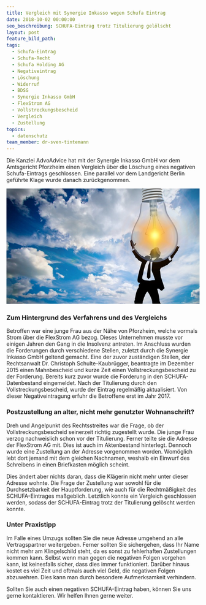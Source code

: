 ```yaml
---
title: Vergleich mit Synergie Inkasso wegen Schufa Eintrag
date: 2018-10-02 00:00:00
seo_beschreibung: SCHUFA-Eintrag trotz Titulierung gelölscht
layout: post
feature_bild_path:
tags:
  - Schufa-Eintrag
  - Schufa-Recht
  - Schufa Holding AG
  - Negativeintrag
  - Löschung
  - Widerruf
  - BDSG
  - Synergie Inkasso GmbH
  - FlexStrom AG
  - Vollstreckungsbescheid
  - Vergleich
  - Zustellung
topics:
  - datenschutz
team_member: dr-sven-tintemann
---
```


Die Kanzlei AdvoAdvice hat mit der Synergie Inkasso GmbH vor dem Amtsgericht Pforzheim einen Vergleich &uuml;ber die L&ouml;schung eines negativen Schufa-Eintrags geschlossen. Eine parallel vor dem Landgericht Berlin gef&uuml;hrte Klage wurde danach zur&uuml;ckgenommen.

![Stromanbieter - Foto Pixabay](/uploads/person-3062271-640-1.jpg "Vergleich mit Synergie Inkasso für Flex Strom AG")

### Zum Hintergrund des Verfahrens und des Vergleichs

Betroffen war eine junge Frau aus der N&auml;he von Pforzheim, welche vormals Strom &uuml;ber die FlexStrom AG bezog. Dieses Unternehmen musste vor einigen Jahren den Gang in die Insolvenz antreten. Im Anschluss wurden die Forderungen durch verschiedene Stellen, zuletzt durch die Synergie Inkasso GmbH geltend gemacht. Eine der zuvor zust&auml;ndigen Stellen, der Rechtsanwalt Dr. Christoph Schulte-Kaubr&uuml;gger, beantragte im Dezember 2015 einen Mahnbescheid und kurze Zeit einen Vollstreckungsbescheid zu der Forderung. Bereits kurz zuvor wurde die Forderung in den SCHUFA-Datenbestand eingemeldet. Nach der Titulierung durch den Vollstreckungsbescheid, wurde der Eintrag regelm&auml;&szlig;ig aktualisiert. Von dieser Negativeintragung erfuhr die Betroffene erst im Jahr 2017.

### Postzustellung an alter, nicht mehr genutzter Wohnanschrift?

Dreh und Angelpunkt des Rechtsstreites war die Frage, ob der Vollstreckungsbescheid seinerzeit richtig zugestellt wurde. Die junge Frau verzog nachweislich schon vor der Titulierung. Ferner teilte sie die Adresse der FlexStrom AG mit. Dies ist auch im Aktenbestand hinterlegt. Dennoch wurde eine Zustellung an der Adresse vorgenommen worden. Wom&ouml;glich lebt dort jemand mit dem gleichen Nachnamen, weshalb ein Einwurf des Schreibens in einen Briefkasten m&ouml;glich scheint.

Dies &auml;ndert aber nichts daran, dass die Kl&auml;gerin nicht mehr unter dieser Adresse wohnte. Die Frage der Zustellung war sowohl f&uuml;r die Durchsetzbarkeit der Hauptforderung, wie auch f&uuml;r die Rechtm&auml;&szlig;igkeit des SCHUFA-Eintrages ma&szlig;geblich. Letztlich konnte ein Vergleich geschlossen werden, sodass der SCHUFA-Eintrag trotz der Titulierung gel&ouml;scht werden konnte.

### Unter Praxistipp

Im Falle eines Umzugs sollten Sie die neue Adresse umgehend an alle Vertragspartner weitergeben. Ferner sollten Sie sichergehen, dass Ihr Name nicht mehr am Klingelschild steht, da es sonst zu fehlerhaften Zustellungen kommen kann. Selbst wenn man gegen die negativen Folgen vorgehen kann, ist keinesfalls sicher, dass dies immer funktioniert. Dar&uuml;ber hinaus kostet es viel Zeit und oftmals auch viel Geld, die negativen Folgen abzuwehren. Dies kann man durch besondere Aufmerksamkeit verhindern.

Sollten Sie auch einen negativen SCHUFA-Eintrag haben, k&ouml;nnen Sie uns gerne kontaktieren. Wir helfen Ihnen gerne weiter.